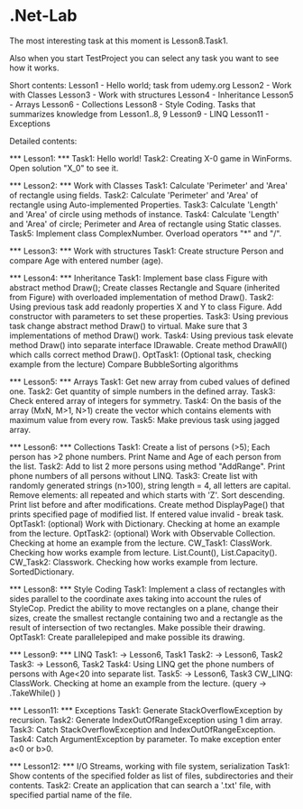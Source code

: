 # .Net-Lab
The most interesting task at this moment is Lesson8.Task1.

Also when you start TestProject you can select any task you want to see how it works.


Short contents:
Lesson1 - Hello world; task from udemy.org
Lesson2 - Work with Classes
Lesson3 - Work with structures
Lesson4 - Inheritance
Lesson5 - Arrays
Lesson6 - Collections
Lesson8 - Style Coding. Tasks that summarizes knowledge from Lesson1..8, 9
Lesson9 - LINQ
Lesson11 - Exceptions


Detailed contents:

*** Lesson1: ***
 Task1: Hello world!
 Task2: Creating X-0 game in WinForms. Open solution "X_0" to see it.

*** Lesson2: ***
  Work with Classes
	Task1: Calculate 'Perimeter' and 'Area' of rectangle using fields.
	Task2: Calculate 'Perimeter' and 'Area' of rectangle using Auto-implemented Properties.
	Task3: Calculate 'Length' and 'Area' of circle using methods of instance.
	Task4: Calculate 'Length' and 'Area' of circle; Perimeter and Area of rectangle using Static classes.
	Task5: Implement class ComplexNumber. Overload operators "*" and "/".


*** Lesson3: ***
  Work with structures
	Task1: Create structure Person and compare Age with entered number (age).

  
*** Lesson4: ***
  Inheritance
	Task1: Implement base class Figure with abstract method Draw(); Create classes Rectangle and Square (inherited from Figure) with overloaded implementation of method Draw().
	Task2: Using previous task add readonly properties X and Y to class Figure. Add constructor with parameters to set these properties.
	Task3: Using previous task change abstract method Draw() to virtual. Make sure that 3 implementations of method Draw() work.
	Task4: Using previous task elevate method Draw() into separate interface IDrawable. Create method DrawAll() which calls correct method Draw().
	OptTask1: (Optional task, checking example from the lecture) Compare BubbleSorting algorithms
  

*** Lesson5: ***
  Arrays
	Task1: Get new array from cubed values of defined one.
	Task2: Get quantity of simple numbers in the defined array.
	Task3: Check entered array of integers for symmetry.
	Task4: On the basis of the array (MxN, M>1, N>1) create the vector which contains elements with maximum value from every row.
	Task5: Make previous task using jagged array.


*** Lesson6: ***
  Collections
	Task1: Create a list of persons (>5); Each person has >2 phone numbers. Print Name and Age of each person from the list.
	Task2: Add to list 2 more persons using method "AddRange". Print phone numbers of all persons without LINQ.
	Task3: Create list with randomly generated strings (n>100), string length = 4, all letters are capital. Remove elements: all repeated and which starts with 'Z'. Sort descending. Print list before and after modifications. Create method DisplayPage() that prints specified page of modified list. If entered value invalid - break task.
	OptTask1: (optional) Work with Dictionary. Checking at home an example from the lecture.
	OptTask2: (optional) Work with Observable Collection. Checking at home an example from the lecture.
	CW_Task1: ClassWork. Checking how works example from lecture. List.Count(), List.Capacity().
	CW_Task2: Classwork. Checking how works example from lecture. SortedDictionary.


*** Lesson8: ***
  Style Coding
	Task1: Implement a class of rectangles with sides parallel to the coordinate axes taking into account the rules of StyleCop. Predict the ability to move rectangles on a plane, change their sizes, create the smallest rectangle containing two and a rectangle as the result of intersection of two rectangles. Make possible their drawing.
	OptTask1: Create parallelepiped and make possible its drawing.


*** Lesson9: ***
  LINQ
	Task1: -> Lesson6, Task1
	Task2: -> Lesson6, Task2
	Task3: -> Lesson6, Task2
	Task4: Using LINQ get the phone numbers of persons with Age<20 into separate list.
	Task5: -> Lesson6, Task3
	CW_LINQ: ClassWork. Checking at home an example from the lecture. (query -> .TakeWhile() )


*** Lesson11: ***
  Exceptions
	Task1: Generate StackOverflowException by recursion.
	Task2: Generate IndexOutOfRangeException using 1 dim array.
	Task3: Catch StackOverflowException and IndexOutOfRangeException.
	Task4: Catch ArgumentException by parameter. To make exception enter a<0 or b>0.

*** Lesson12: ***
  I/O Streams, working with file system, serialization
	Task1: Show contents of the specified folder as list of files, subdirectories and their contents.
	Task2: Create an application that can search a '.txt' file, with specified partial name of the file.
